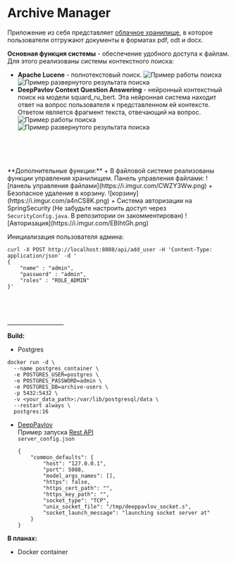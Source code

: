 # Archive Manager
Приложение из себя представляет [облачное хранилище](https://i.imgur.com/XXlISiE.png), в которое пользователи отгружают документы в форматах pdf, odt и docx. 

**Основная функция системы** - обеспечение удобного доступа к файлам. Для этого реализованы системы контекстного поиска:
+ **Apache Lucene** - полнотекстовый поиск. 
![Пример работы поиска](https://i.imgur.com/7Wa31dk.png)
![Пример развернутого результата поиска](https://i.imgur.com/AqW8NbY.png)
+ **DeepPavlov Context Question Answering** - нейронный контекстный поиск на модели squard_ru_bert. Эта нейронная система находит ответ на вопрос пользователя к представленном ей контексте. Ответом является фрагмент текста, отвечающий на вопрос.
![Пример работы поиска](https://i.imgur.com/GP08Rqf.png)
![Пример развернутого результата поиска](https://i.imgur.com/IKnf7LS.png)
<br>
<br><br>
<br>
**Дополнительные функции:**
+ В файловой системе реализованы функции управления хранилищем. Панель управления файлами: 
![панель управления файлами](https://i.imgur.com/CWZY3Ww.png)
+ Безопасное удаление в корзину.
![корзину](https://i.imgur.com/a4nCS8K.png)
+ Система авторизации на SpringSecurity (Не забудьте настроить доступ через <code>SecurityConfig.java</code>. В репозитории он закомментирован)
![Авторизация](https://i.imgur.com/EBIhtGh.png)

Инициализация пользователя админа:
```
curl -X POST http://localhost:8080/api/add_user -H 'Content-Type: application/json' -d '
{
    "name" : "admin",
    "password" : "admin",
    "roles" : "ROLE_ADMIN"
}'
```
<br>
<br>
<br>
____________________

**Build:**
+ Postgres
```
docker run -d \
  --name postgres_container \
  -e POSTGRES_USER=postgres \
  -e POSTGRES_PASSWORD=admin \
  -e POSTGRES_DB=archive-users \
  -p 5432:5432 \
  -v <your_data_path>:/var/lib/postgresql/data \
  --restart always \
  postgres:16
```
+ [DeepPavlov](https://docs.deeppavlov.ai/en/master/features/models/SQuAD.html#2.-Get-started-with-the-model) <br>
    Пример запуска [Rest API](https://docs.deeppavlov.ai/en/master/integrations/rest_api.html#rest-api-usage-example) <br>
    <code>server_config.json</code>
    ```
    {
        "common_defaults": {
            "host": "127.0.0.1",
            "port": 5088,
            "model_args_names": [],
            "https": false,
            "https_cert_path": "",
            "https_key_path": "",
            "socket_type": "TCP",
            "unix_socket_file": "/tmp/deeppavlov_socket.s",
            "socket_launch_message": "launching socket server at"
        }
    }
    ```


**В планах:**
+ Docker container